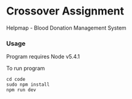 # Crossover Assignment
Helpmap - Blood Donation Management System

### Usage
Program requires Node v5.4.1

To run program
```
cd code
sudo npm install
npm run dev
```
